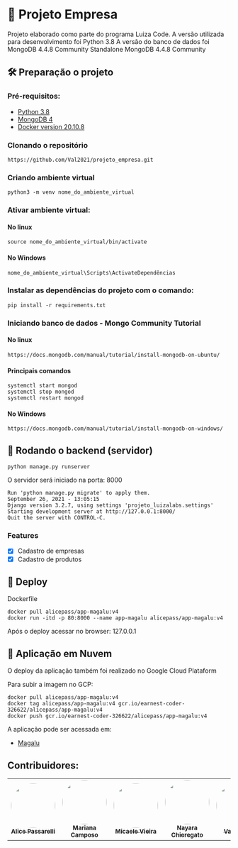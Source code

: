 # 🚀 Projeto Empresa

Projeto elaborado como parte do programa Luiza Code.
A versão utilizada para desenvolvimento foi Python 3.8
A versão do banco de dados foi MongoDB 4.4.8 Community Standalone
MongoDB 4.4.8 Community

## 🛠 Preparação o projeto
### Pré-requisitos:
- [Python 3.8](https://www.python.org/)
- [MongoDB 4](https://docs.mongodb.com/)
- [Docker version 20.10.8](https://www.docker.com/)

### Clonando o repositório
    https://github.com/Val2021/projeto_empresa.git
### Criando ambiente virtual
    python3 -m venv nome_do_ambiente_virtual

### Ativar ambiente virtual:
#### No linux
    source nome_do_ambiente_virtual/bin/activate
#### No Windows
    nome_do_ambiente_virtual\Scripts\ActivateDependências

### Instalar as dependências do projeto com o comando:
    pip install -r requirements.txt

### Iniciando banco de dados - Mongo Community Tutorial
#### No linux
    https://docs.mongodb.com/manual/tutorial/install-mongodb-on-ubuntu/
#### Principais comandos
    systemctl start mongod
    systemctl stop mongod
    systemctl restart mongod

#### No Windows
    https://docs.mongodb.com/manual/tutorial/install-mongodb-on-windows/

## 🎲 Rodando o backend (servidor)
    python manage.py runserver

O servidor será iniciado na porta: 8000

    Run 'python manage.py migrate' to apply them.
    September 26, 2021 - 13:05:15
    Django version 3.2.7, using settings 'projeto_luizalabs.settings'
    Starting development server at http://127.0.0.1:8000/
    Quit the server with CONTROL-C.

### Features
- [x] Cadastro de empresas
- [x] Cadastro de produtos

## 🚀 Deploy
Dockerfile
 
    docker pull alicepass/app-magalu:v4
    docker run -itd -p 80:8000 --name app-magalu alicepass/app-magalu:v4
    
Após o deploy acessar no browser: 127.0.0.1


## 🚀 Aplicação em Nuvem
O deploy da aplicação também foi realizado no Google Cloud Plataform

Para subir a imagem no GCP:
 
    docker pull alicepass/app-magalu:v4
    docker tag alicepass/app-magalu:v4 gcr.io/earnest-coder-326622/alicepass/app-magalu:v4
    docker push gcr.io/earnest-coder-326622/alicepass/app-magalu:v4
    
A aplicação pode ser acessada em:
- [Magalu](http://35.222.91.178/)
    

## Contribuidores:
<table>
  <tr>
    <td align="center">
        <a href="https://github.com/alice-passarelli">
            <img style="border-radius: 50%;" src="https://avatars.githubusercontent.com/u/89952137?v=4" width="100px;" alt=""/>
            <br /><sub><b>Alice Passarelli</b></sub></a><br />
    </td>
    <td align="center">
        <a href="https://github.com/marianac-campos">
        <img style="border-radius: 50%;" src="https://avatars.githubusercontent.com/u/69722854?v=4" width="100px;" alt=""/>
        <br /><sub><b>Mariana Camposo</b></sub></a><br />
    </td>
    <td align="center">
        <a href="https://github.com/micaelevieira">
        <img style="border-radius: 50%;" src="https://avatars.githubusercontent.com/u/22177634?v=4" width="100px;" alt=""/>
        <br /><sub><b>Micaele Vieira</b></sub></a><br />
    </td>
    <td align="center">
        <a href="https://github.com/nayara06">
        <img style="border-radius: 50%;" src="https://avatars.githubusercontent.com/u/90937416?v=4" width="100px;" alt=""/>
        <br /><sub><b>Nayara Chieregato</b></sub></a><br />
    </td>
    <td align="center">
        <a href="https://github.com/Val2021">
        <img style="border-radius: 50%;" src="https://avatars.githubusercontent.com/u/63678413?v=4" width="100px;" alt=""/>
        <br /><sub><b>Val Araújo</b></sub></a><br />
    </td>
  </tr>
</table>
